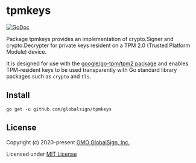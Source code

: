 # tpmkeys

[![GoDoc](https://godoc.org/github.com/globalsign/tpmkeys?status.svg)](https://godoc.org/github.com/globalsign/tpmkeys)

Package tpmkeys provides an implementation of crypto.Signer and crypto.Decrypter
for private keys resident on a TPM 2.0 (Trusted Platform Module) device.

It is designed for use with the [google/go-tpm/tpm2 package](https://github.com/google/go-tpm) and enables
TPM-resident keys to be used transparently with Go standard library packages such
as `crypto` and `tls`.

## Install

    go get -u github.com/globalsign/tpmkeys

## License

Copyright (c) 2020-present [GMO GlobalSign, Inc.](https://github.com/globalsign)

Licensed under [MIT License](./LICENSE)
